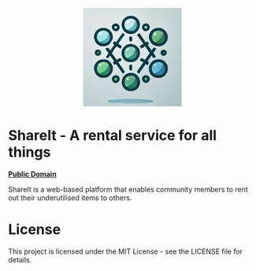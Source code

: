 <p align="center">
    <a target="_blank"><img alt='ShareIt Logo' src='static/images/ShareIt_Logo.jpg' width="200" height="200"/></a>
</p>

# ShareIt - A rental service for all things

[**Public Domain**](https://nice-pebble-069dc3c00.5.azurestaticapps.net)

ShareIt is a web-based platform that enables community members to rent out their underutilised items to others.



# License
This project is licensed under the MIT License - see the LICENSE file for details.
